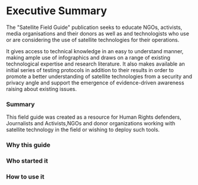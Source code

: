 # Executive Summary

The "Satellite Field Guide" publication seeks to educate NGOs, activists, media organisations and their donors as well as and technologists who use or are considering the use of satellite technologies for their operations.

It gives access to technical knowledge in an easy to understand manner, making ample use of infographics and draws on a range of existing technological expertise and research literature. It also makes available an initial series of testing protocols in addition to their results in order to promote a better understanding of satellite technologies from a security and privacy angle and support the emergence of evidence-driven awareness raising about existing issues.

### Summary

This field guide was created as a resource for Human Rights defenders, Journalists and Activists,NGOs and donor organizations working with satellite technology in the field or wishing to deploy such tools.

### Why this guide

### Who started it

### How to use it
